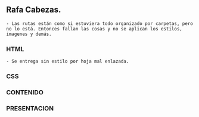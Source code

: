 ## Rafa Cabezas.
    - Las rutas están como si estuviera todo organizado por carpetas, pero no lo está. Entonces fallan las cosas y no se aplican los estilos, imagenes y demás.

### HTML
    - Se entrega sin estilo por hoja mal enlazada. 
### CSS

### CONTENIDO

### PRESENTACION

